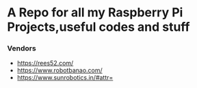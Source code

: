 # A Repo for all my Raspberry Pi Projects,useful codes and stuff

### Vendors
- https://rees52.com/
- https://www.robotbanao.com/
- https://www.sunrobotics.in/#attr=
